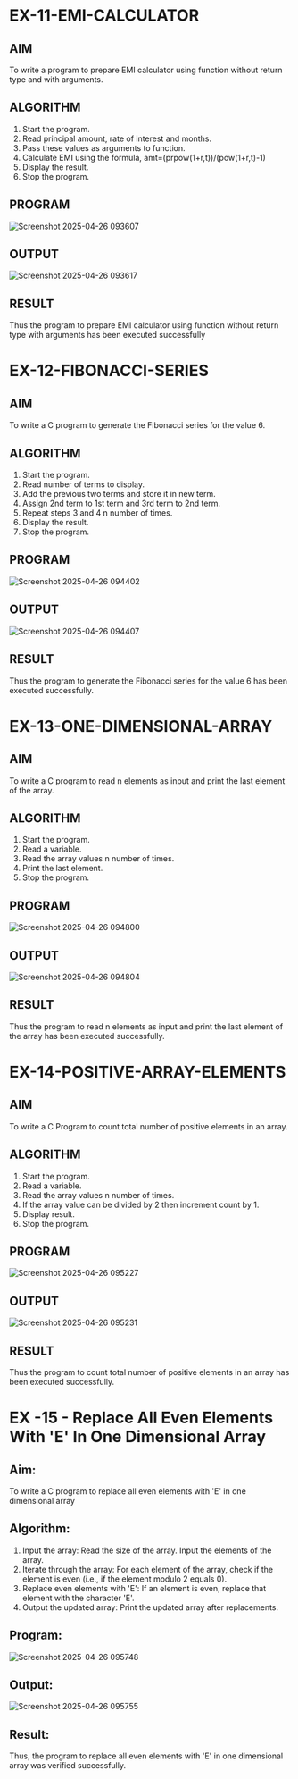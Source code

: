 # EX-11-EMI-CALCULATOR

## AIM

To write a program to prepare EMI calculator using function without return type and with arguments.

## ALGORITHM

1.	Start the program.
2.	Read principal amount, rate of interest and months.
3.	Pass these values as arguments to function.
4.	Calculate EMI using the formula, amt=(prpow(1+r,t))/(pow(1+r,t)-1)
5.	Display the result.
6.	Stop the program.

## PROGRAM
![Screenshot 2025-04-26 093607](https://github.com/user-attachments/assets/62a3cf01-4eea-48a9-9679-57ca1037d2cd)


## OUTPUT

![Screenshot 2025-04-26 093617](https://github.com/user-attachments/assets/e129129a-fb32-4a74-bebb-71df8e3e34f2)




## RESULT

Thus the program to prepare EMI calculator using function without return type with arguments has been executed successfully
 
 


# EX-12-FIBONACCI-SERIES
## AIM
To write a C program to generate the Fibonacci series for the value 6.

## ALGORITHM
1.	Start the program.
2.	Read number of terms to display.
3.	Add the previous two terms and store it in new term.
4.	Assign 2nd term to 1st term and 3rd term to 2nd term.
5.	Repeat steps 3 and 4 n number of times.
6.	Display the result.
7.	Stop the program.

## PROGRAM
![Screenshot 2025-04-26 094402](https://github.com/user-attachments/assets/1304c6a6-972f-401d-bef8-37e937a1f903)

## OUTPUT
![Screenshot 2025-04-26 094407](https://github.com/user-attachments/assets/feeebb5b-1ad2-4481-9510-9a9b56dce378)








## RESULT
Thus the program to generate the Fibonacci series for the value 6 has been executed successfully.
 
 


# EX-13-ONE-DIMENSIONAL-ARRAY
## AIM
To write a C program to read n elements as input and print the last element of the array.

## ALGORITHM
1.	Start the program.
2.	Read a variable.
3.	Read the array values n number of times.
4.	Print the last element.
5.	Stop the program.

## PROGRAM
![Screenshot 2025-04-26 094800](https://github.com/user-attachments/assets/03ce4e44-29c6-441d-b74d-3abc27327510)

## OUTPUT
![Screenshot 2025-04-26 094804](https://github.com/user-attachments/assets/adba99c5-b6b7-4c38-b4ac-7873778c6683)









## RESULT
Thus the program to read n elements as input and print the last element of the array has been executed successfully.
 
 


# EX-14-POSITIVE-ARRAY-ELEMENTS
## AIM
To write a C Program to count total number of positive elements in an array.

## ALGORITHM
1.	Start the program.
2.	Read a variable.
3.	Read the array values n number of times.
4.	If the array value can be divided by 2 then increment count by 1.
5.	Display result.
6.	Stop the program.

## PROGRAM
![Screenshot 2025-04-26 095227](https://github.com/user-attachments/assets/45d48404-7436-4a85-b41f-0093982beefd)


## OUTPUT
![Screenshot 2025-04-26 095231](https://github.com/user-attachments/assets/b2593b60-76fa-460e-af7b-f65331853564)





## RESULT
Thus the program to count total number of positive elements in an array has been executed successfully.





 
 


# EX -15 - Replace All Even Elements With 'E' In One Dimensional Array

## Aim:
To write a C program to replace all even elements with 'E' in one dimensional array

## Algorithm:
1.	Input the array:
  Read the size of the array.
  Input the elements of the array.
2.	Iterate through the array:
 	For each element of the array, check if the element is even (i.e., if the element modulo 2 equals 0).
3.	Replace even elements with 'E':
     If an element is even, replace that element with the character 'E'.
4.	Output the updated array:
 Print the updated array after replacements.

## Program:
![Screenshot 2025-04-26 095748](https://github.com/user-attachments/assets/60e542ec-7627-472d-82fd-421fc8c9d789)


## Output:
 ![Screenshot 2025-04-26 095755](https://github.com/user-attachments/assets/776351b2-1dcc-4b7a-8fe9-ef6358739d02)



## Result:

Thus, the program to replace all even elements with 'E' in one dimensional array was verified successfully.



